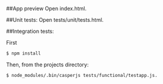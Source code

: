 ##App preview
Open index.html.

##Unit tests:
Open tests/unit/tests.html.


##Integration tests:

First
```bash
$ npm install
```

Then, from the projects directory:
```bash
$ node_modules/.bin/casperjs tests/functional/testapp.js.
```


<!-- node_modules/.bin/casperjs --web-security=no --ssl-protocol=any --ignore-ssl-errors=yes test tests/functional/testapp.js  -->
